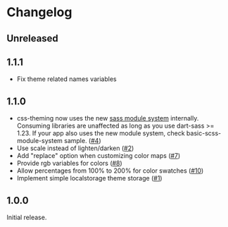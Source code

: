 # Changelog

## Unreleased

## 1.1.1

- Fix theme related names variables

## 1.1.0

- css-theming now uses the new [sass module system](https://sass-lang.com/blog/the-module-system-is-launched) internally. Consuming libraries are unaffected as long as you use dart-sass >= 1.23. If your app also uses the new module system, check basic-scss-module-system sample. ([#4](https://github.com/mrahhal/css-theming/issues/4))
- Use scale instead of lighten/darken ([#2](https://github.com/mrahhal/css-theming/issues/2))
- Add "replace" option when customizing color maps ([#7](https://github.com/mrahhal/css-theming/issues/7))
- Provide rgb variables for colors ([#8](https://github.com/mrahhal/css-theming/issues/8))
- Allow percentages from 100% to 200% for color swatches ([#10](https://github.com/mrahhal/css-theming/issues/10))
- Implement simple localstorage theme storage ([#1](https://github.com/mrahhal/css-theming/issues/1))

## 1.0.0

Initial release.
